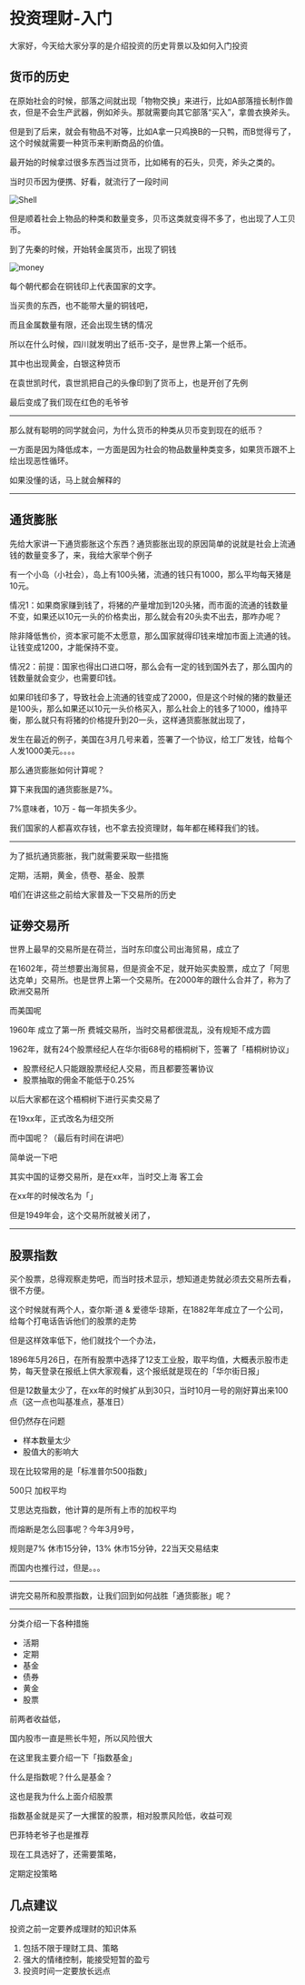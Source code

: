 # 投资理财-入门

大家好，今天给大家分享的是介绍投资的历史背景以及如何入门投资

## 货币的历史

在原始社会的时候，部落之间就出现「物物交换」来进行，比如A部落擅长制作兽衣，但是不会生产武器，例如斧头。那就需要向其它部落“买入”，拿兽衣换斧头。

但是到了后来，就会有物品不对等，比如A拿一只鸡换B的一只鸭，而B觉得亏了，这个时候就需要一种货币来判断商品的价值。

最开始的时候拿过很多东西当过货币，比如稀有的石头，贝壳，斧头之类的。

当时贝币因为便携、好看，就流行了一段时间

![Shell](http://localhost:8080/images/Shell.jpeg)

但是顺着社会上物品的种类和数量变多，贝币这类就变得不多了，也出现了人工贝币。

到了先秦的时候，开始转金属货币，出现了铜钱

![money](http://localhost:8080/images/money.jpeg)

每个朝代都会在铜钱印上代表国家的文字。

当买贵的东西，也不能带大量的铜钱吧，

而且金属数量有限，还会出现生锈的情况

所以在什么时候，四川就发明出了纸币-交子，是世界上第一个纸币。

其中也出现黄金，白银这种货币

在袁世凯时代，袁世凯把自己的头像印到了货币上，也是开创了先例

最后变成了我们现在红色的毛爷爷

---

那么就有聪明的同学就会问，为什么货币的种类从贝币变到现在的纸币？

一方面是因为降低成本，一方面是因为社会的物品数量种类变多，如果货币跟不上绘出现恶性循环。

如果没懂的话，马上就会解释的

---

## 通货膨胀

先给大家讲一下通货膨胀这个东西？通货膨胀出现的原因简单的说就是社会上流通钱的数量变多了，来，我给大家举个例子

有一个小岛（小社会），岛上有100头猪，流通的钱只有1000，那么平均每天猪是10元。

情况1：如果商家赚到钱了，将猪的产量增加到120头猪，而市面的流通的钱数量不变，如果还以10元一头的价格卖出，那么就会有20头卖不出去，那咋办呢？

除非降低售价，资本家可能不太愿意，那么国家就得印钱来增加市面上流通的钱。让钱变成1200，才能保持不变。

情况2：前提：国家也得出口进口呀，那么会有一定的钱到国外去了，那么国内的钱数量就会变少，也需要印钱。

​		如果印钱印多了，导致社会上流通的钱变成了2000，但是这个时候的猪的数量还是100头，那么如果还以10元一头价格买入，那么社会上的钱多了1000，维持平衡，那么就只有将猪的价格提升到20一头，这样通货膨胀就出现了，



发生在最近的例子，美国在3月几号来着，签署了一个协议，给工厂发钱，给每个人发1000美元。。。。

那么通货膨胀如何计算呢？

算下来我国的通货膨胀是7%。

7%意味者，10万 - 每一年损失多少。

我们国家的人都喜欢存钱，也不拿去投资理财，每年都在稀释我们的钱。



---

为了抵抗通货膨胀，我门就需要采取一些措施

定期，活期，黄金，债卷、基金、股票

咱们在讲这些之前给大家普及一下交易所的历史

## 证劵交易所

世界上最早的交易所是在荷兰，当时东印度公司出海贸易，成立了

在1602年，荷兰想要出海贸易，但是资金不足，就开始买卖股票，成立了「阿思达克单」交易所。也是世界上第一个交易所。在2000年的跟什么合并了，称为了欧洲交易所

而美国呢

1960年 成立了第一所 费城交易所，当时交易都很混乱，没有规矩不成方圆

1962年，就有24个股票经纪人在华尔街68号的梧桐树下，签署了「梧桐树协议」

* 股票经纪人只能跟股票经纪人交易，而且都要签署协议
* 股票抽取的佣金不能低于0.25%

以后大家都在这个梧桐树下进行买卖交易了

在19xx年，正式改名为纽交所

而中国呢？（最后有时间在讲吧）

简单说一下吧

其实中国的证劵交易所，是在xx年，当时交上海 客工会

在xx年的时候改名为「」

但是1949年会，这个交易所就被关闭了，

---

## 股票指数

买个股票，总得观察走势吧，而当时技术显示，想知道走势就必须去交易所去看，很不方便。

这个时候就有两个人，查尔斯·道 & 爱德华·琼斯，在1882年年成立了一个公司，给每个打电话告诉他们的股票的走势

但是这样效率低下，他们就找个一个办法，

1896年5月26日，在所有股票中选择了12支工业股，取平均值，大概表示股市走势，每天登录在报纸上供大家观看，这个报纸就是现在的「华尔街日报」

但是12数量太少了，在xx年的时候扩从到30只，当时10月一号的刚好算出来100点（这一点也叫基准点，基准日）

但仍然存在问题

* 样本数量太少
* 股值大的影响大

现在比较常用的是「标准普尔500指数」

500只 加权平均

艾思达克指数，他计算的是所有上市的加权平均

而熔断是怎么回事呢？今年3月9号，

规则是7% 休市15分钟，13% 休市15分钟，22当天交易结束

而国内也推行过，但是。。。

---

讲完交易所和股票指数，让我们回到如何战胜「通货膨胀」呢？

---

分类介绍一下各种措施

* 活期
* 定期
* 基金
* 债券
* 黄金
* 股票

前两者收益低，

国内股市一直是熊长牛短，所以风险很大

在这里我主要介绍一下「指数基金」

什么是指数呢？什么是基金？

这也是我为什么上面介绍股票

指数基金就是买了一大摞筐的股票，相对股票风险低，收益可观

巴菲特老爷子也是推荐

现在工具选好了，还需要策略，

定期定投策略



## 几点建议

投资之前一定要养成理财的知识体系
1. 包括不限于理财工具、策略
2. 强大的情绪控制，能接受短暂的盈亏
3. 投资时间一定要放长远点